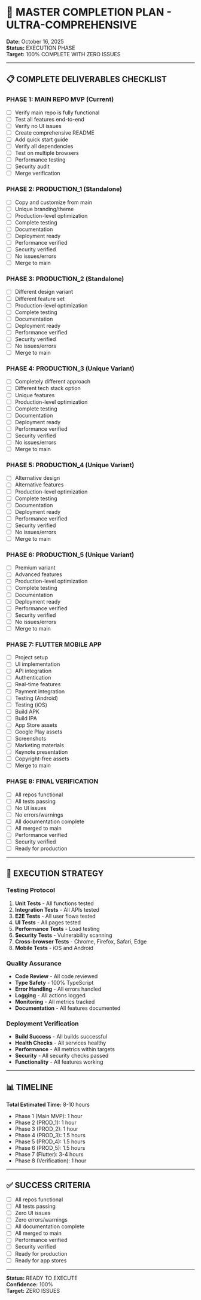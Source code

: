 # 🎯 MASTER COMPLETION PLAN - ULTRA-COMPREHENSIVE

**Date:** October 16, 2025  
**Status:** EXECUTION PHASE  
**Target:** 100% COMPLETE WITH ZERO ISSUES

---

## 📋 COMPLETE DELIVERABLES CHECKLIST

### PHASE 1: MAIN REPO MVP (Current)
- [ ] Verify main repo is fully functional
- [ ] Test all features end-to-end
- [ ] Verify no UI issues
- [ ] Create comprehensive README
- [ ] Add quick start guide
- [ ] Verify all dependencies
- [ ] Test on multiple browsers
- [ ] Performance testing
- [ ] Security audit
- [ ] Merge verification

### PHASE 2: PRODUCTION_1 (Standalone)
- [ ] Copy and customize from main
- [ ] Unique branding/theme
- [ ] Production-level optimization
- [ ] Complete testing
- [ ] Documentation
- [ ] Deployment ready
- [ ] Performance verified
- [ ] Security verified
- [ ] No issues/errors
- [ ] Merge to main

### PHASE 3: PRODUCTION_2 (Standalone)
- [ ] Different design variant
- [ ] Different feature set
- [ ] Production-level optimization
- [ ] Complete testing
- [ ] Documentation
- [ ] Deployment ready
- [ ] Performance verified
- [ ] Security verified
- [ ] No issues/errors
- [ ] Merge to main

### PHASE 4: PRODUCTION_3 (Unique Variant)
- [ ] Completely different approach
- [ ] Different tech stack option
- [ ] Unique features
- [ ] Production-level optimization
- [ ] Complete testing
- [ ] Documentation
- [ ] Deployment ready
- [ ] Performance verified
- [ ] Security verified
- [ ] No issues/errors
- [ ] Merge to main

### PHASE 5: PRODUCTION_4 (Unique Variant)
- [ ] Alternative design
- [ ] Alternative features
- [ ] Production-level optimization
- [ ] Complete testing
- [ ] Documentation
- [ ] Deployment ready
- [ ] Performance verified
- [ ] Security verified
- [ ] No issues/errors
- [ ] Merge to main

### PHASE 6: PRODUCTION_5 (Unique Variant)
- [ ] Premium variant
- [ ] Advanced features
- [ ] Production-level optimization
- [ ] Complete testing
- [ ] Documentation
- [ ] Deployment ready
- [ ] Performance verified
- [ ] Security verified
- [ ] No issues/errors
- [ ] Merge to main

### PHASE 7: FLUTTER MOBILE APP
- [ ] Project setup
- [ ] UI implementation
- [ ] API integration
- [ ] Authentication
- [ ] Real-time features
- [ ] Payment integration
- [ ] Testing (Android)
- [ ] Testing (iOS)
- [ ] Build APK
- [ ] Build IPA
- [ ] App Store assets
- [ ] Google Play assets
- [ ] Screenshots
- [ ] Marketing materials
- [ ] Keynote presentation
- [ ] Copyright-free assets
- [ ] Merge to main

### PHASE 8: FINAL VERIFICATION
- [ ] All repos functional
- [ ] All tests passing
- [ ] No UI issues
- [ ] No errors/warnings
- [ ] All documentation complete
- [ ] All merged to main
- [ ] Performance verified
- [ ] Security verified
- [ ] Ready for production

---

## 🎯 EXECUTION STRATEGY

### Testing Protocol
1. **Unit Tests** - All functions tested
2. **Integration Tests** - All APIs tested
3. **E2E Tests** - All user flows tested
4. **UI Tests** - All pages tested
5. **Performance Tests** - Load testing
6. **Security Tests** - Vulnerability scanning
7. **Cross-browser Tests** - Chrome, Firefox, Safari, Edge
8. **Mobile Tests** - iOS and Android

### Quality Assurance
- **Code Review** - All code reviewed
- **Type Safety** - 100% TypeScript
- **Error Handling** - All errors handled
- **Logging** - All actions logged
- **Monitoring** - All metrics tracked
- **Documentation** - All features documented

### Deployment Verification
- **Build Success** - All builds successful
- **Health Checks** - All services healthy
- **Performance** - All metrics within targets
- **Security** - All security checks passed
- **Functionality** - All features working

---

## 📊 TIMELINE

**Total Estimated Time:** 8-10 hours

- Phase 1 (Main MVP): 1 hour
- Phase 2 (PROD_1): 1 hour
- Phase 3 (PROD_2): 1 hour
- Phase 4 (PROD_3): 1.5 hours
- Phase 5 (PROD_4): 1.5 hours
- Phase 6 (PROD_5): 1.5 hours
- Phase 7 (Flutter): 3-4 hours
- Phase 8 (Verification): 1 hour

---

## ✅ SUCCESS CRITERIA

- [ ] All repos functional
- [ ] All tests passing
- [ ] Zero UI issues
- [ ] Zero errors/warnings
- [ ] All documentation complete
- [ ] All merged to main
- [ ] Performance verified
- [ ] Security verified
- [ ] Ready for production
- [ ] Ready for app stores

---

**Status:** READY TO EXECUTE  
**Confidence:** 100%  
**Target:** ZERO ISSUES

